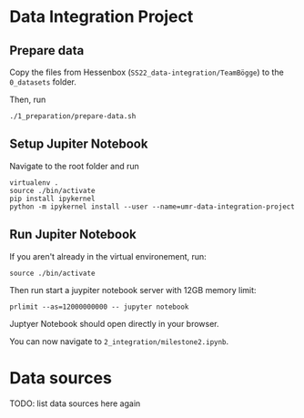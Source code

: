 # Data Integration Project 

## Prepare data

Copy the files from Hessenbox (`SS22_data-integration/TeamBögge`) to the `0_datasets` folder.

Then, run

```
./1_preparation/prepare-data.sh
```

## Setup Jupiter Notebook

Navigate to the root folder and run

```
virtualenv .
source ./bin/activate
pip install ipykernel
python -m ipykernel install --user --name=umr-data-integration-project
```

## Run Jupiter Notebook

If you aren't already in the virtual environement, run:

```
source ./bin/activate
```

Then run start a juypiter notebook server with 12GB memory limit:

```
prlimit --as=12000000000 -- jupyter notebook
```

Juptyer Notebook should open directly in your browser.

You can now navigate to `2_integration/milestone2.ipynb`.

# Data sources

TODO: list data sources here again
